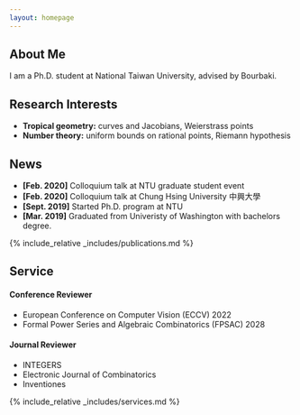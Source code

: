 ```yaml
---
layout: homepage
---
```


## About Me

I am a Ph.D. student at National Taiwan University, advised by Bourbaki.

## Research Interests

- **Tropical geometry:** curves and Jacobians, Weierstrass points
- **Number theory:** uniform bounds on rational points, Riemann hypothesis

## News

- **[Feb. 2020]** Colloquium talk at NTU graduate student event
- **[Feb. 2020]** Colloquium talk at Chung Hsing University 中興大學
- **[Sept. 2019]** Started Ph.D. program at NTU
- **[Mar. 2019]** Graduated from Univeristy of Washington with bachelors degree.

{% include_relative _includes/publications.md %}

## Service

#### Conference Reviewer
- European Conference on Computer Vision (ECCV) 2022
- Formal Power Series and Algebraic Combinatorics (FPSAC) 2028

#### Journal Reviewer
- INTEGERS
- Electronic Journal of Combinatorics
- Inventiones
  
{% include_relative _includes/services.md %}

